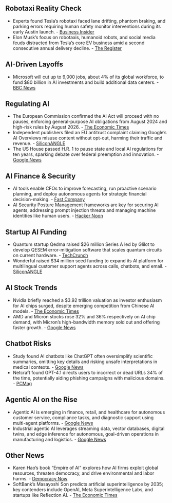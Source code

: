 ## Robotaxi Reality Check

- Experts found Tesla’s robotaxi faced lane drifting, phantom braking, and parking errors requiring human safety monitor interventions during its early Austin launch. - [Business Insider](https://www.businessinsider.com/tesla-robotaxi-autonomous-driving-experts-respond-2025-6)
- Elon Musk’s focus on robotaxis, humanoid robots, and social media feuds distracted from Tesla’s core EV business amid a second consecutive annual delivery decline. - [The Register](https://www.theregister.com/2025/07/03/elon_musk_tesla_deliveries_distraction/)

## AI-Driven Layoffs

- Microsoft will cut up to 9,000 jobs, about 4% of its global workforce, to fund $80 billion in AI investments and build additional data centers. - [BBC News](https://www.bbc.com/news/articles/cdxl0w1w394o)

## Regulating AI

- The European Commission confirmed the AI Act will proceed with no pauses, enforcing general-purpose AI obligations from August 2024 and high-risk rules by August 2026. - [The Economic Times](https://m.economictimes.com/tech/artificial-intelligence/artificial-intelligence-rules-to-go-ahead-no-pause-eu-commission-says/articleshow/122248994.cms)
- Independent publishers filed an EU antitrust complaint claiming Google’s AI Overviews misuse content without opt-out, harming their traffic and revenue. - [SiliconANGLE](https://siliconangle.com/2025/07/04/publisher-group-files-eu-antitrust-complaint-google-ai-overviews/)
- The US House passed H.R. 1 to pause state and local AI regulations for ten years, sparking debate over federal preemption and innovation. - [Google News](https://www.theregreview.org/2025/07/05/seminar-compiling-the-future-of-u-s-artificial-intelligence-regulation/)

## AI Finance & Security

- AI tools enable CFOs to improve forecasting, run proactive scenario planning, and deploy autonomous agents for strategic financial decision-making. - [Fast Company](https://www.fastcompany.com/91350156/how-ai-is-transforming-corporate-finance-ai-corporate-finance)
- AI Security Posture Management frameworks are key for securing AI agents, addressing prompt injection threats and managing machine identities like human users. - [Hacker Noon](https://hackernoon.com/7-5-2025-techbeat)

## Startup AI Funding

- Quantum startup Qedma raised $26 million Series A led by Glilot to develop QESEM error-mitigation software that scales quantum circuits on current hardware. - [TechCrunch](https://techcrunch.com/2025/07/03/israeli-quantum-startup-qedma-just-raised-26-million-with-ibm-joining-in/)
- Wonderful raised $34 million seed funding to expand its AI platform for multilingual customer support agents across calls, chatbots, and email. - [SiliconANGLE](https://siliconangle.com/2025/07/04/customer-support-automation-startup-wonderful-raises-34m/)

## AI Stock Trends

- Nvidia briefly reached a $3.92 trillion valuation as investor enthusiasm for AI chips surged, despite emerging competition from Chinese AI models. - [The Economic Times](https://m.economictimes.com/markets/stocks/news/microsoft-apple-and-nvidia-lead-wall-streets-ai-revolution/nvidia-nearly-becomes-worlds-most-valuable-company/slideshow/122245762.cms)
- AMD and Micron stocks rose 32% and 36% respectively on AI chip demand, with Micron’s high-bandwidth memory sold out and offering faster growth. - [Google News](https://www.fool.com/investing/2025/07/05/better-artificial-intelligence-ai-stock-advanced/)

## Chatbot Risks

- Study found AI chatbots like ChatGPT often oversimplify scientific summaries, omitting key details and risking unsafe interpretations in medical contexts. - [Google News](https://www.livescience.com/technology/artificial-intelligence/ai-chatbots-oversimplify-scientific-studies-and-gloss-over-critical-details-the-newest-models-are-especially-guilty)
- Netcraft found GPT-4.1 directs users to incorrect or dead URLs 34% of the time, potentially aiding phishing campaigns with malicious domains. - [PCMag](https://www.pcmag.com/news/chatgpt-could-help-phishing-scammers-steal-your-banking-login)

## Agentic AI on the Rise

- Agentic AI is emerging in finance, retail, and healthcare for autonomous customer service, compliance tasks, and diagnostic support using multi-agent platforms. - [Google News](https://www.cio.com/article/4016392/how-agentive-ai-is-making-an-impact-an-industry-by-industry-overview.html)
- Industrial agentic AI leverages streaming data, vector databases, digital twins, and edge inference for autonomous, goal-driven operations in manufacturing and logistics. - [Google News](https://www.rtinsights.com/agentic-ai-in-industry-the-technologies-that-will-deliver-results/)

## Other News

- Karen Hao’s book “Empire of AI” explores how AI firms exploit global resources, threaten democracy, and drive environmental and labor harms. - [Democracy Now](https://www.democracynow.org/2025/7/4/empire_of_ai_karen_hao_on)
- SoftBank’s Masayoshi Son predicts artificial superintelligence by 2035; key contenders include OpenAI, Meta Superintelligence Labs, and startups like Reflection AI. - [The Economic Times](https://m.economictimes.com/tech/artificial-intelligence/what-is-superintelligence-and-whos-in-the-race-to-build-it/articleshow/122248550.cms)